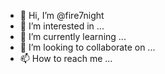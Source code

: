 - 👋 Hi, I’m @fire7night
- 👀 I’m interested in ...
- 🌱 I’m currently learning ...
- 💞️ I’m looking to collaborate on ...
- 📫 How to reach me ...

<!---
fire7night/fire7night is a ✨ special ✨ repository because its `README.md` (this file) appears on your GitHub profile.
You can click the Preview link to take a look at your changes.
--->
